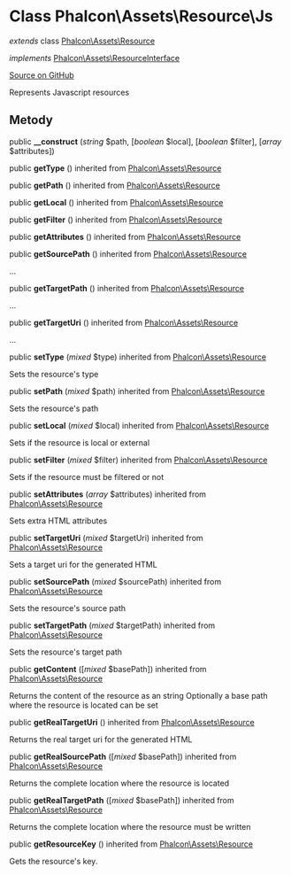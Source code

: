 # Class **Phalcon\\Assets\\Resource\\Js**

*extends* class [Phalcon\Assets\Resource](/en/3.2/api/Phalcon_Assets_Resource)

*implements* [Phalcon\Assets\ResourceInterface](/en/3.2/api/Phalcon_Assets_ResourceInterface)

<a href="https://github.com/phalcon/cphalcon/blob/master/phalcon/assets/resource/js.zep" class="btn btn-default btn-sm">Source on GitHub</a>

Represents Javascript resources

## Metody

public **__construct** (*string* $path, [*boolean* $local], [*boolean* $filter], [*array* $attributes])

public **getType** () inherited from [Phalcon\Assets\Resource](/en/3.2/api/Phalcon_Assets_Resource)

public **getPath** () inherited from [Phalcon\Assets\Resource](/en/3.2/api/Phalcon_Assets_Resource)

public **getLocal** () inherited from [Phalcon\Assets\Resource](/en/3.2/api/Phalcon_Assets_Resource)

public **getFilter** () inherited from [Phalcon\Assets\Resource](/en/3.2/api/Phalcon_Assets_Resource)

public **getAttributes** () inherited from [Phalcon\Assets\Resource](/en/3.2/api/Phalcon_Assets_Resource)

public **getSourcePath** () inherited from [Phalcon\Assets\Resource](/en/3.2/api/Phalcon_Assets_Resource)

...

public **getTargetPath** () inherited from [Phalcon\Assets\Resource](/en/3.2/api/Phalcon_Assets_Resource)

...

public **getTargetUri** () inherited from [Phalcon\Assets\Resource](/en/3.2/api/Phalcon_Assets_Resource)

...

public **setType** (*mixed* $type) inherited from [Phalcon\Assets\Resource](/en/3.2/api/Phalcon_Assets_Resource)

Sets the resource's type

public **setPath** (*mixed* $path) inherited from [Phalcon\Assets\Resource](/en/3.2/api/Phalcon_Assets_Resource)

Sets the resource's path

public **setLocal** (*mixed* $local) inherited from [Phalcon\Assets\Resource](/en/3.2/api/Phalcon_Assets_Resource)

Sets if the resource is local or external

public **setFilter** (*mixed* $filter) inherited from [Phalcon\Assets\Resource](/en/3.2/api/Phalcon_Assets_Resource)

Sets if the resource must be filtered or not

public **setAttributes** (*array* $attributes) inherited from [Phalcon\Assets\Resource](/en/3.2/api/Phalcon_Assets_Resource)

Sets extra HTML attributes

public **setTargetUri** (*mixed* $targetUri) inherited from [Phalcon\Assets\Resource](/en/3.2/api/Phalcon_Assets_Resource)

Sets a target uri for the generated HTML

public **setSourcePath** (*mixed* $sourcePath) inherited from [Phalcon\Assets\Resource](/en/3.2/api/Phalcon_Assets_Resource)

Sets the resource's source path

public **setTargetPath** (*mixed* $targetPath) inherited from [Phalcon\Assets\Resource](/en/3.2/api/Phalcon_Assets_Resource)

Sets the resource's target path

public **getContent** ([*mixed* $basePath]) inherited from [Phalcon\Assets\Resource](/en/3.2/api/Phalcon_Assets_Resource)

Returns the content of the resource as an string Optionally a base path where the resource is located can be set

public **getRealTargetUri** () inherited from [Phalcon\Assets\Resource](/en/3.2/api/Phalcon_Assets_Resource)

Returns the real target uri for the generated HTML

public **getRealSourcePath** ([*mixed* $basePath]) inherited from [Phalcon\Assets\Resource](/en/3.2/api/Phalcon_Assets_Resource)

Returns the complete location where the resource is located

public **getRealTargetPath** ([*mixed* $basePath]) inherited from [Phalcon\Assets\Resource](/en/3.2/api/Phalcon_Assets_Resource)

Returns the complete location where the resource must be written

public **getResourceKey** () inherited from [Phalcon\Assets\Resource](/en/3.2/api/Phalcon_Assets_Resource)

Gets the resource's key.